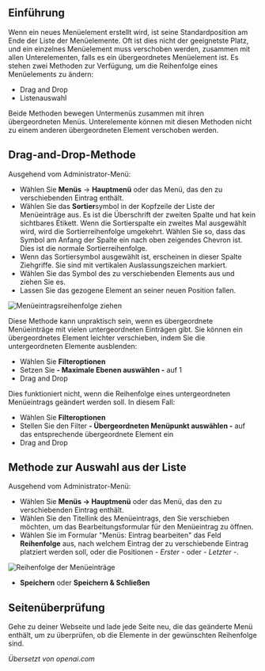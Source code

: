 <!-- Filename: J4.x:Menu_Item_Order / Display title: Reihenfolge der Menüeinträge -->

## Einführung

Wenn ein neues Menüelement erstellt wird, ist seine Standardposition am Ende der Liste der Menüelemente. Oft ist dies nicht der geeignetste Platz, und ein einzelnes Menüelement muss verschoben werden, zusammen mit allen Unterelementen, falls es ein übergeordnetes Menüelement ist. Es stehen zwei Methoden zur Verfügung, um die Reihenfolge eines Menüelements zu ändern:

- Drag and Drop
- Listenauswahl

Beide Methoden bewegen Untermenüs zusammen mit ihren übergeordneten Menüs. Unterelemente können mit diesen Methoden nicht zu einem anderen übergeordneten Element verschoben werden.

## Drag-and-Drop-Methode

Ausgehend vom Administrator-Menü:

- Wählen Sie **Menüs** → **Hauptmenü** oder das Menü, das den zu verschiebenden Eintrag enthält.
- Wählen Sie das **Sortier**symbol in der Kopfzeile der Liste der Menüeinträge aus. Es ist die Überschrift der zweiten Spalte und hat kein sichtbares Etikett. Wenn die Sortierspalte ein zweites Mal ausgewählt wird, wird die Sortierreihenfolge umgekehrt. Wählen Sie so, dass das Symbol am Anfang der Spalte ein nach oben zeigendes Chevron ist. Dies ist die normale Sortierreihenfolge.
- Wenn das Sortiersymbol ausgewählt ist, erscheinen in dieser Spalte Ziehgriffe. Sie sind mit vertikalen Auslassungszeichen markiert.
- Wählen Sie das Symbol des zu verschiebenden Elements aus und ziehen Sie es.
- Lassen Sie das gezogene Element an seiner neuen Position fallen.

![Menüeintragsreihenfolge ziehen](../../../en/images/menus/menus-menu-item-order-drag.png)

Diese Methode kann unpraktisch sein, wenn es übergeordnete Menüeinträge mit vielen untergeordneten Einträgen gibt. Sie können ein übergeordnetes Element leichter verschieben, indem Sie die untergeordneten Elemente ausblenden:

- Wählen Sie **Filteroptionen**
- Setzen Sie **- Maximale Ebenen auswählen -** auf 1
- Drag and Drop

Dies funktioniert nicht, wenn die Reihenfolge eines untergeordneten Menüeintrags geändert werden soll. In diesem Fall:

- Wählen Sie **Filteroptionen**
- Stellen Sie den Filter **- Übergeordneten Menüpunkt auswählen -** auf das entsprechende übergeordnete Element ein
- Drag and Drop

## Methode zur Auswahl aus der Liste

Ausgehend vom Administrator-Menü:

- Wählen Sie **Menüs → Hauptmenü** oder das Menü, das den zu verschiebenden Eintrag enthält.
- Wählen Sie den Titellink des Menüeintrags, den Sie verschieben möchten, um das Bearbeitungsformular für den Menüeintrag zu öffnen.
- Wählen Sie im Formular "Menüs: Eintrag bearbeiten" das Feld **Reihenfolge** aus, nach welchem Eintrag der zu verschiebende Eintrag platziert werden soll, oder die Positionen *- Erster -* oder *- Letzter -*.

![Reihenfolge der Menüeinträge](../../../en/images/menus/menus-menu-item-order-list.png)

- **Speichern** oder **Speichern & Schließen**

## Seitenüberprüfung

Gehe zu deiner Webseite und lade jede Seite neu, die das geänderte Menü enthält, um zu überprüfen, ob die Elemente in der gewünschten Reihenfolge sind.

*Übersetzt von openai.com*  

